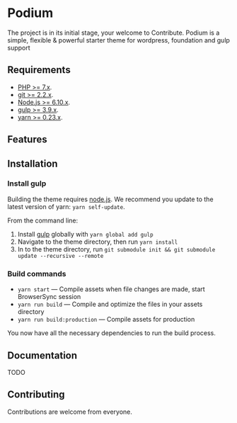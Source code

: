 Podium
===
The project is in its initial stage, your welcome to Contribute.
Podium is a simple, flexible & powerful starter theme for wordpress, foundation and gulp support

Requirements
---
- [PHP >= 7.x](http://php.net).
- [git >= 2.2.x](https://git-scm.com).
- [Node.js >= 6.10.x](https://nodejs.org).
- [gulp >= 3.9.x](http://gulpjs.com).
- [yarn >= 0.23.x](https://yarnpkg.com).

Features
---

Installation
---


### Install gulp

Building the theme requires [node.js](http://nodejs.org/download/). We recommend you update to the latest version of yarn: `yarn self-update`.

From the command line:

1. Install [gulp](http://gulpjs.com) globally with `yarn global add gulp`
2. Navigate to the theme directory, then run `yarn install`
2. In to the theme directory, run `git submodule init && git submodule update --recursive --remote`

### Build commands

* `yarn start` — Compile assets when file changes are made, start BrowserSync session
* `yarn run build` — Compile and optimize the files in your assets directory
* `yarn run build:production` — Compile assets for production

You now have all the necessary dependencies to run the build process.


## Documentation
TODO

## Contributing

Contributions are welcome from everyone.

